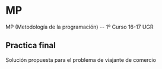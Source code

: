 # MP
MP (Metodología de la programación) -- 1º Curso 16-17 UGR

## Practica final
Solución propuesta para el problema de viajante de comercio
